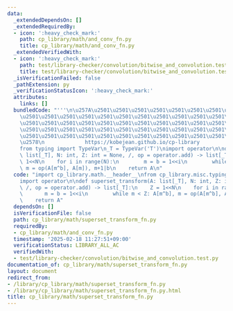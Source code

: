 ```yaml
---
data:
  _extendedDependsOn: []
  _extendedRequiredBy:
  - icon: ':heavy_check_mark:'
    path: cp_library/math/and_conv_fn.py
    title: cp_library/math/and_conv_fn.py
  _extendedVerifiedWith:
  - icon: ':heavy_check_mark:'
    path: test/library-checker/convolution/bitwise_and_convolution.test.py
    title: test/library-checker/convolution/bitwise_and_convolution.test.py
  _isVerificationFailed: false
  _pathExtension: py
  _verificationStatusIcon: ':heavy_check_mark:'
  attributes:
    links: []
  bundledCode: "'''\n\u257A\u2501\u2501\u2501\u2501\u2501\u2501\u2501\u2501\u2501\u2501\
    \u2501\u2501\u2501\u2501\u2501\u2501\u2501\u2501\u2501\u2501\u2501\u2501\u2501\
    \u2501\u2501\u2501\u2501\u2501\u2501\u2501\u2501\u2501\u2501\u2501\u2501\u2501\
    \u2501\u2501\u2501\u2501\u2501\u2501\u2501\u2501\u2501\u2501\u2501\u2501\u2501\
    \u2501\u2501\u2501\u2501\u2501\u2501\u2501\u2501\u2501\u2501\u2501\u2501\u2501\
    \u2578\n             https://kobejean.github.io/cp-library               \n'''\n\
    from typing import TypeVar\n_T = TypeVar('T')\nimport operator\n\ndef superset_transform(A:\
    \ list[_T], N: int, Z: int = None, /, op = operator.add) -> list[_T]:\n    Z =\
    \ 1<<N\n    for i in range(N):\n        m = b = 1<<i\n        while m < Z: A[m^b],\
    \ m = op(A[m^b], A[m]), m+1|b\n    return A\n"
  code: "import cp_library.math.__header__\nfrom cp_library.misc.typing import _T\n\
    import operator\n\ndef superset_transform(A: list[_T], N: int, Z: int = None,\
    \ /, op = operator.add) -> list[_T]:\n    Z = 1<<N\n    for i in range(N):\n \
    \       m = b = 1<<i\n        while m < Z: A[m^b], m = op(A[m^b], A[m]), m+1|b\n\
    \    return A"
  dependsOn: []
  isVerificationFile: false
  path: cp_library/math/superset_transform_fn.py
  requiredBy:
  - cp_library/math/and_conv_fn.py
  timestamp: '2025-02-18 11:27:51+09:00'
  verificationStatus: LIBRARY_ALL_AC
  verifiedWith:
  - test/library-checker/convolution/bitwise_and_convolution.test.py
documentation_of: cp_library/math/superset_transform_fn.py
layout: document
redirect_from:
- /library/cp_library/math/superset_transform_fn.py
- /library/cp_library/math/superset_transform_fn.py.html
title: cp_library/math/superset_transform_fn.py
---
```

